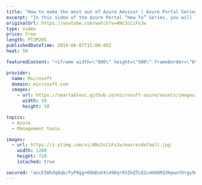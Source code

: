```yaml
---
title: "How to make the most out of Azure Advisor | Azure Portal Series"
excerpt: "In this video of the Azure Portal “How To” Series, you will learn how to make the most out of Azure Advisor to optimize your Azure workloads.    Try out these features in the Azure portal: https://portal.azure.com    Keep connected on Twitter: https://twitter.com/AzurePortal      And make sure to keep"
originalUrl: https://youtube.com/watch?v=ANz3cCiFsJw
type: video
price: Free
length: PT3M20S
publishedDateTime: 2019-08-07T15:00:06Z
heat: 50

featuredContent: "<iframe width=\"800\" height=\"500\" frameborder=\"0\" src=\"https://www.youtube.com/embed/ANz3cCiFsJw\" allow=\"accelerometer; autoplay; encrypted-media; gyroscope; picture-in-picture\" allowfullscreen></iframe>"

provider:
  name: Microsoft
  domain: microsoft.com
  images:
    - url: https://smartableai.github.io/microsoft-azure/assets/images/organizations/microsoft.com-50x50.jpg
      width: 50
      height: 50

topics:
  - Azure
  - Management tools

images:
  - url: https://i.ytimg.com/vi/ANz3cCiFsJw/maxresdefault.jpg
    width: 1280
    height: 720
    isCached: true

secured: "aocE5Whdq8qb/PyP0gg+0OmDuV4i49Dqr8VZkQTLQ1ceHdURQ3KpwxYUrgy9o/GKodmv/Pq4Fb4vClv+KY+fGCrW8Pzq2jzqQ+Vt0PuxcMb/H7wSP7b6NpGJmFquR4r4MXbBy0uOZo8zLVimmTjY/UiksvuyHIm2aoQKQSiniSNv7DELDVhpUSyfDKAHyXAdTFJ2WvxPekRh8nGS7dCW4A/qfhb+X5YDoesO4h+tfvesJnvt9HxwUO81ykvPnB9ccXNfIMzd2JjYO2Vlwv2lj4GZYlyyB00YPt/dEPAU1y4wqxSI7Ek/CFdemdyrEm4EfA+urCeIGsK6tPrzF++A7ybW99MVdR1SxCmBuTJiW5D2ZSzm4ifydVDeEGOaJhnrM0iKoiJpfUgT+RsbRqiUIEIPXy6pbzcS4TcTmzsQUTk=;HE/02rY+mzreYDlVxniuew=="
---
```


